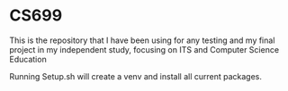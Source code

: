 # CS699

This is the repository that I have been using for any testing and my final project in my independent study, focusing on ITS and Computer Science Education

Running Setup.sh will create a venv and install all current packages. 

